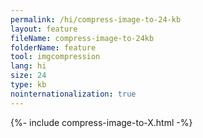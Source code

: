 ```yaml
---
permalink: /hi/compress-image-to-24-kb
layout: feature
fileName: compress-image-to-24kb
folderName: feature
tool: imgcompression
lang: hi
size: 24
type: kb
nointernationalization: true
---
```

{%- include compress-image-to-X.html -%}       
